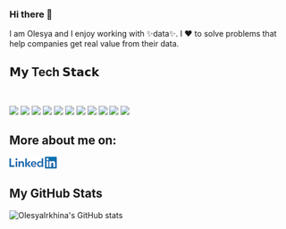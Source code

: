### Hi there 👋

I am Olesya and I enjoy working with ✨data✨. I ❤️ to solve problems that help companies get real value from their data.

<!-- <details>
	<summary>:books:&nbsp;&nbsp;&nbsp;<b>𝗠𝘆 Tech 𝗦𝘁𝗮𝗰𝗸</b></summary>
	<br/> -->
<!-- 
![VBScript](https://img.shields.io/badge/-VBScript-05122A?style=flat&logo=VBScript)&nbsp;
 -->
<!--  </details> -->
## 𝗠𝘆 Tech 𝗦𝘁𝗮𝗰𝗸
</br>

[<img src="https://img.shields.io/badge/-Jupyter-05122A?style=flat&logo=Jupyter"/>](https://github.com/itekkie/Movies-ETL/blob/main/Movies_ETL.ipynb)
[<img src="https://img.shields.io/badge/-R-05122A?style=flat&logo=R"/>](https://github.com/itekkie/MechaCar_Statistical_Analysis/blob/main/MechaCarChallenge.R)
[<img src="https://img.shields.io/badge/-python-05122A?style=flat&logo=python"/>](https://github.com/itekkie/election-analysis/blob/main/PyPoll_Challenge.py)
[<img src="https://img.shields.io/badge/-pandas-05122A?style=flat&logo=pandas"/>](https://github.com/itekkie/school_district_analysis/blob/main/PyCitySchools_Challenge.ipynb)
[<img src="https://img.shields.io/badge/-plotly-05122A?style=flat&logo=plotly"/>](https://github.com/itekkie/plotly_chart/blob/main/static/js/charts.js)
[<img src="https://img.shields.io/badge/SQLite-05122A?style=flat&logo=SQLite"/>](https://github.com/itekkie/surfs_up/blob/main/SurfsUp_Challenge.ipynb)
[<img src="https://img.shields.io/badge/PostgreSQL-05122A?style=flat&logo=postgresql"/>](https://github.com/itekkie/Pewlett-Hackard-Analysis/blob/main/Employee_Database_queries.sql)
[<img src="https://img.shields.io/badge/MongoDB-05122A?style=flat&logo=MongoDB"/>](https://github.com/itekkie/Mission-to-Mars/blob/main/app.py)
[<img src="https://img.shields.io/badge/-Apache_Spark-05122A?style=flat&logo=apache-spark"/>](https://github.com/itekkie/Amazon_Vine_Analysis/blob/main/Vine_Review_Analysis.ipynb)
[<img src="https://img.shields.io/badge/-AWS-05122A?style=flat&logo=Amazon-AWS"/>](https://github.com/itekkie/Amazon_Vine_Analysis/blob/main/Vine_Review_Analysis.ipynb)
[<img src="https://img.shields.io/badge/-Tableau-05122A?style=flat&logo=Tableau"/>](https://public.tableau.com/app/profile/olesya.irkhina/viz/Final_Dashboard_4_public/1_Actuals?publish=yes)


## More about me on: 
<!-- [<img src="https://img.shields.io/badge/-linkedin-05122A?style=flat&logo=linkedin"/>](https://ca.linkedin.com/in/olesya-irkhina-3a890765) -->

<a href="https://ca.linkedin.com/in/olesya-irkhina-3a890765">
        <img src="img/social-linkedi3.png" alt="Linkedin">
</a>

## My GitHub Stats

![OlesyaIrkhina's GitHub stats](https://github-readme-stats.vercel.app/api?username=itekkie&show_icons=true&theme=algolia&hide=issues,stars&count_private=true)

<!--
**itekkie/itekkie** is a ✨ _special_ ✨ repository because its `README.md` (this file) appears on your GitHub profile.

Here are some ideas to get you started:

- 🔭 I’m currently working on ...
- 🌱 I’m currently learning ...
- 👯 I’m looking to collaborate on ...
- 🤔 I’m looking for help with ...
- 💬 Ask me about ...
- 📫 How to reach me: ...
- 😄 Pronouns: ...
- ⚡ Fun fact: ...
-->
